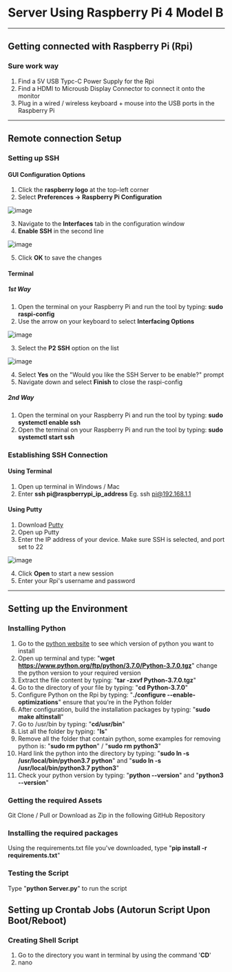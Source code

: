 # Server Using Raspberry Pi 4 Model B

---

## Getting connected with Raspberry Pi (Rpi)

### Sure work way
1) Find a 5V USB Typc-C Power Supply for the Rpi
2) Find a HDMI to Microusb Display Connector to connect it onto the monitor
3) Plug in a wired / wireless keyboard + mouse into the USB ports in the Raspberry Pi

---

## Remote connection Setup

### Setting up SSH

#### GUI Configuration Options

1) Click the **raspberry logo** at the top-left corner
2) Select **Preferences -> Raspberry Pi Configuration**

![image](https://user-images.githubusercontent.com/25051402/203454900-f114cefd-20f4-4d9d-8dde-be7f17215e52.png)

3) Navigate to the **Interfaces** tab in the configuration window
4) **Enable SSH** in the second line

![image](https://user-images.githubusercontent.com/25051402/203455015-c01160ba-9dac-4e90-965f-0e6a3c2683ab.png)

5) Click **OK** to save the changes

#### Terminal

##### 1st Way
1) Open the terminal on your Raspberry Pi and run the tool by typing: **sudo raspi-config**
2) Use the arrow on your keyboard to select **Interfacing Options**

![image](https://user-images.githubusercontent.com/25051402/203455152-a2cf0261-6cad-46fd-b8e4-6e98df916824.png)

3) Select the **P2 SSH** option on the list

![image](https://user-images.githubusercontent.com/25051402/203455204-da0f3786-f441-4e57-aae3-d32d050fceff.png)

4) Select **Yes** on the "Would you like the SSH Server to be enable?" prompt
5) Navigate down and select **Finish** to close the raspi-config
  
##### 2nd Way
1) Open the terminal on your Raspberry Pi and run the tool by typing: **sudo systemctl enable ssh**
2) Open the terminal on your Raspberry Pi and run the tool by typing: **sudo systemctl start ssh**


### Establishing SSH Connection

#### Using Terminal
1) Open up terminal in Windows / Mac
2) Enter **ssh pi@raspberrypi_ip_address** Eg. ssh pi@192.168.1.1

#### Using Putty

1) Download [Putty](https://www.chiark.greenend.org.uk/~sgtatham/putty/latest.html)
2) Open up Putty
3) Enter the IP address of your device. Make sure SSH is selected, and port set to 22

![image](https://user-images.githubusercontent.com/25051402/203456723-640e56d1-dfe9-471f-8ce7-3dceb21b777d.png)

4) Click **Open** to start a new session
5) Enter your Rpi's username and password

---

## Setting up the Environment

### Installing Python

1) Go to the [python website](https://www.python.org/ftp/python/) to see which version of python you want to install
2) Open up terminal and type: "**wget https://www.python.org/ftp/python/3.7.0/Python-3.7.0.tgz**" change the python version to your required version
3) Extract the file content by typing: "**tar -zxvf Python-3.7.0.tgz**"
4) Go to the directory of your file by typing: "**cd Python-3.7.0**"
5) Configure Python on the Rpi by typing: "**./configure --enable-optimizations**" ensure that you're in the Python folder
6) After configuration, build the installation packages by typing: "**sudo make altinstall**"
7) Go to /usr/bin by typing: "**cd/usr/bin**"
8) List all the folder by typing: "**ls**"
9) Remove all the folder that contain python, some examples for removing python is: "**sudo rm python**" / "**sudo rm python3**"
10) Hard link the python into the directory by typing: "**sudo ln -s /usr/local/bin/python3.7 python**" and "**sudo ln -s /usr/local/bin/python3.7 python3**"
11) Check your python version by typing: "**python --version**" and "**python3 --version**"

### Getting the required Assets
Git Clone / Pull or Download as Zip in the following GitHub Repository

### Installing the required packages
Using the requirements.txt file you've downloaded, type "**pip install -r requirements.txt**"

### Testing the Script
Type "**python Server.py**" to run the script

## Setting up Crontab Jobs (Autorun Script Upon Boot/Reboot)

### Creating Shell Script

1) Go to the directory you want in terminal by using the command '**CD**'
2) nano <script name>.sh Eg. nano launcher.sh
3) Ensure the header got '**#!/bin/sh**'
4) Type the commands you want to run upon booting up. Reccommended to go the default directory upon startup

This is how the script should look like:

#!/bin/sh
cd /
cd /home/pi
sudo python3 Server.py

5) Remember to change the mode of the read, write, execute level of the shell script by typing '**chmod 755 launcher.sh**'
6) Now test the shell script by typing '**sh launcher.sh**'

### Adding into Crontab 

1) First create a log file by typing '**mkdir logs***'
2) Open up the crontab window by typing '**sudo crontab -e**
3) Navigate to the last line and add the job you want. For this is '**@reboot sh /home/pi/launcher.sh > /home/pi/logs/cronlog 2&&1**'
4) Test by rebooting by typing '**sudo reboot now**'
5) If it doesn't work, go to the logs and read the cronlog file

**Tips**
Find how to schedule Crontab jobs [here](https://crontab.guru/) and [here](https://www.tutorialspoint.com/unix_commands/crontab.htm)



